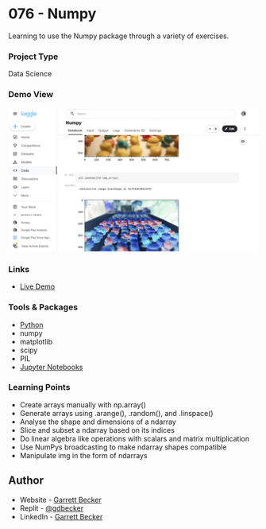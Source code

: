 # 076 - Numpy

Learning to use the Numpy package through a variety of exercises.

### Project Type

Data Science

### Demo View

![](./076-numpy.jpg)

### Links

- [Live Demo](https://www.kaggle.com/code/garrettbecker/numpy/notebook)

### Tools & Packages

- [Python](https://www.python.org)
- numpy
- matplotlib
- scipy
- PIL
- [Jupyter Notebooks](https://jupyter.org)

### Learning Points

- Create arrays manually with np.array()
- Generate arrays using  .arange(), .random(), and .linspace()
- Analyse the shape and dimensions of a ndarray
- Slice and subset a ndarray based on its indices
- Do linear algebra like operations with scalars and matrix multiplication
- Use NumPys broadcasting to make ndarray shapes compatible
- Manipulate img in the form of ndarrays

## Author

- Website - [Garrett Becker]()
- Replit - [@gdbecker](https://replit.com/@gdbecker)
- LinkedIn - [Garrett Becker](https://www.linkedin.com/in/garrett-becker-923b4a106/)